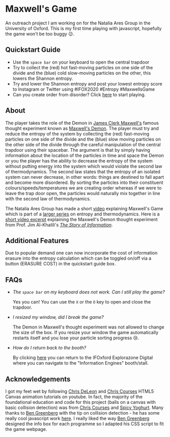 # Maxwell's Game

An outreach project I am working on for the Natalia Ares Group in the University of Oxford. This is my first time playing with javascript, hopefully the game won't be too buggy :wink:.

## Quickstart Guide

- Use the  `space bar` on your keyboard to open the central trapdoor
- Try to collect the (red) hot fast-moving particles on one side of the divide and the (blue) cold slow-moving particles on the other, this lowers the Shannon entropy. 
- Try and lower the Shannon entropy and post your lowest entropy score to Instagram or Twitter using #IFOX2020 #Entropy #MaxwellsGame
- Can you create order from disorder? Click [here](https://brandonseverin.github.io/maxwellsgame/) to start playing.

## About

The player takes the role of the Demon in [James Clerk Maxwell's](https://en.wikipedia.org/wiki/James_Clerk_Maxwell) famous thought experiment known as [Maxwell's Demon](https://en.wikipedia.org/wiki/Maxwell%27s_demon). The player must try and reduce the entropy of the system by collecting the (red) fast-moving particles on one side of the divide and the (blue) slow moving particles on the other side of the divide through the careful manipulation of the central trapdoor using their spacebar. The argument is that by simply having information about the location of the particles in time and space the Demon or you the player has the ability to decrease the entropy of the system without putting energy into the system which would violate the second law of thermodynamics. The second law states that the entropy of an isolated system can never decrease, in other words: things are destined to fall apart and become more disordered. By sorting the particles into their constituent colours/speeds/temperatures we are creating order whereas if we were to leave the trap door open, the particles would naturally mix together in line with the second law of thermodynamics. 

The Natalia Ares Group has made a short [video](https://www.youtube.com/watch?v=bIMV4R6J-GU&list=PLGKIxJq5wQ-vGw8SmPQxz4WoYzbQ9mOt_&index=4) explaining Maxwell's Game which is part of a [larger series](https://www.youtube.com/playlist?list=PLGKIxJq5wQ-vGw8SmPQxz4WoYzbQ9mOt_) on entropy and thermodynamics. 
Here is a [short video excerpt](https://www.youtube.com/watch?v=11QkX4u6RJg) explaining the Maxwell's Demon thought experiment from Prof. Jim Al-Khalili's [*The Story of Information*](https://www.youtube.com/watch?v=qj7HH0PCqIE). 

## Additional Features

Due to popular demand one can now incorporate the cost of information erasure into the entropy calculation which can be toggled on/off via a button (ERASURE COST) in the quickstart guide box.

## FAQs

- *The `space bar` on my keyboard does not work. Can I still play the game?*

  Yes you can! You can use the `X` or the `O` key to open and close the trapdoor.
  
- *I resized my window, did I break the game?*

  The Demon in Maxwell's thought experiment was not allowed to change the size of the box. If you resize your window the game automatically restarts itself and you lose your particle sorting progress :cry:.
  
- *How do I return back to the booth?*

  By clicking [here](https://if-oxford-explorazone.vfairs.com/) you can return to the IFOxford Explorazone Digital where you can navigate to the "Information Engines" booth/stall.

## Acknowledgements 

I got my feet wet by following [Chris DeLeon](https://www.youtube.com/watch?v=KoWqdEACyLI) and [Chris Courses](https://www.youtube.com/watch?v=EO6OkltgudE&list=PLpPnRKq7eNW3We9VdCfx9fprhqXHwTPXL) HTML5 Canvas animation tutorials on youtube. In fact, the majority of the foundational education and code for this project (balls on a canvas with basic collision detection)  was from [Chris Courses](https://www.youtube.com/watch?v=EO6OkltgudE&list=PLpPnRKq7eNW3We9VdCfx9fprhqXHwTPXL) and [Spicy Yoghurt](https://spicyyoghurt.com/tutorials/html5-javascript-game-development/collision-detection-physics). Many thanks to [Ben Greenberg](https://github.com/nebbles/) with the tip on collision detection - he has some really cool javascript work [here](https://github.com/nebbles/js-sandbox). I really liked the way [Ben Greenberg](https://github.com/nebbles/) designed the info box for each programme so I adapted his CSS script to fit the game webpage.



